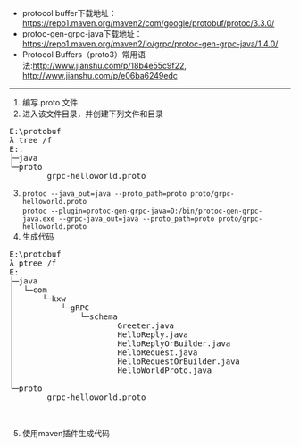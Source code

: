 + protocol buffer下载地址：<https://repo1.maven.org/maven2/com/google/protobuf/protoc/3.3.0/>
+ protoc-gen-grpc-java下载地址：<https://repo1.maven.org/maven2/io/grpc/protoc-gen-grpc-java/1.4.0/>
+ Protocol Buffers（proto3）常用语法:<http://www.jianshu.com/p/18b4e55c9f22>,
<http://www.jianshu.com/p/e06ba6249edc>

---

1. 编写.proto 文件
2. 进入该文件目录，并创建下列文件和目录
<pre>
E:\protobuf
λ tree /f
E:.
├─java
└─proto
        grpc-helloworld.proto
</pre>
3. `protoc --java_out=java --proto_path=proto proto/grpc-helloworld.proto`  <br/>
`protoc --plugin=protoc-gen-grpc-java=D:/bin/protoc-gen-grpc-java.exe --grpc-java_out=java --proto_path=proto proto/grpc-helloworld.proto`
4. 生成代码
<pre>
E:\protobuf
λ ptree /f
E:.
├─java
│  └─com
│      └─kxw
│          └─gRPC
│              └─schema
│                      Greeter.java
│                      HelloReply.java
│                      HelloReplyOrBuilder.java
│                      HelloRequest.java
│                      HelloRequestOrBuilder.java
│                      HelloWorldProto.java
│
└─proto
        grpc-helloworld.proto


</pre>

5. 使用maven插件生成代码